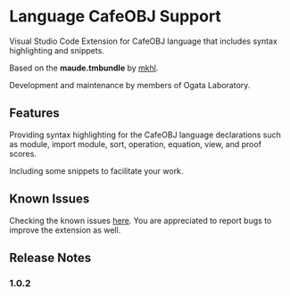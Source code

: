 # Language CafeOBJ Support

Visual Studio Code Extension for CafeOBJ language that includes syntax highlighting and snippets.

Based on the **maude.tmbundle** by [mkhl](https://github.com/mkhl/maude.tmbundle).

Development and maintenance by members of Ogata Laboratory.

## Features

Providing syntax highlighting for the CafeOBJ language declarations such as module, import module, sort, operation, equation, view, and proof scores.

Including some snippets to facilitate your work.

## Known Issues

Checking the known issues [here](https://github.com/minhcanh99/cafeobj-vscode-extension/issues). You are appreciated to report bugs to improve the extension as well.

## Release Notes

### 1.0.2
